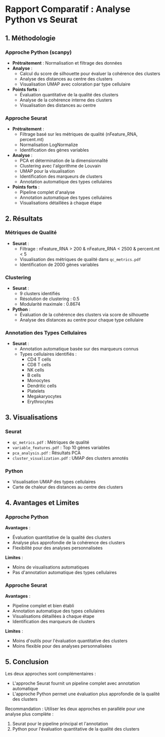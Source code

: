  # Rapport Comparatif : Analyse Python vs Seurat

## 1. Méthodologie

### Approche Python (scanpy)
- **Prétraitement** : Normalisation et filtrage des données
- **Analyse** : 
  - Calcul du score de silhouette pour évaluer la cohérence des clusters
  - Analyse des distances au centre des clusters
  - Visualisation UMAP avec coloration par type cellulaire
- **Points forts** :
  - Évaluation quantitative de la qualité des clusters
  - Analyse de la cohérence interne des clusters
  - Visualisation des distances au centre

### Approche Seurat
- **Prétraitement** :
  - Filtrage basé sur les métriques de qualité (nFeature_RNA, percent.mt)
  - Normalisation LogNormalize
  - Identification des gènes variables
- **Analyse** :
  - PCA et détermination de la dimensionnalité
  - Clustering avec l'algorithme de Louvain
  - UMAP pour la visualisation
  - Identification des marqueurs de clusters
  - Annotation automatique des types cellulaires
- **Points forts** :
  - Pipeline complet d'analyse
  - Annotation automatique des types cellulaires
  - Visualisations détaillées à chaque étape

## 2. Résultats

### Métriques de Qualité
- **Seurat** :
  - Filtrage : nFeature_RNA > 200 & nFeature_RNA < 2500 & percent.mt < 5
  - Visualisation des métriques de qualité dans `qc_metrics.pdf`
  - Identification de 2000 gènes variables

### Clustering
- **Seurat** :
  - 9 clusters identifiés
  - Résolution de clustering : 0.5
  - Modularité maximale : 0.8674
- **Python** :
  - Évaluation de la cohérence des clusters via score de silhouette
  - Analyse des distances au centre pour chaque type cellulaire

### Annotation des Types Cellulaires
- **Seurat** :
  - Annotation automatique basée sur des marqueurs connus
  - Types cellulaires identifiés :
    - CD4 T cells
    - CD8 T cells
    - NK cells
    - B cells
    - Monocytes
    - Dendritic cells
    - Platelets
    - Megakaryocytes
    - Erythrocytes

## 3. Visualisations

### Seurat
- `qc_metrics.pdf` : Métriques de qualité
- `variable_features.pdf` : Top 10 gènes variables
- `pca_analysis.pdf` : Résultats PCA
- `cluster_visualization.pdf` : UMAP des clusters annotés

### Python
- Visualisation UMAP des types cellulaires
- Carte de chaleur des distances au centre des clusters

## 4. Avantages et Limites

### Approche Python
**Avantages** :
- Évaluation quantitative de la qualité des clusters
- Analyse plus approfondie de la cohérence des clusters
- Flexibilité pour des analyses personnalisées

**Limites** :
- Moins de visualisations automatiques
- Pas d'annotation automatique des types cellulaires

### Approche Seurat
**Avantages** :
- Pipeline complet et bien établi
- Annotation automatique des types cellulaires
- Visualisations détaillées à chaque étape
- Identification des marqueurs de clusters

**Limites** :
- Moins d'outils pour l'évaluation quantitative des clusters
- Moins flexible pour des analyses personnalisées

## 5. Conclusion

Les deux approches sont complémentaires :
- L'approche Seurat fournit un pipeline complet avec annotation automatique
- L'approche Python permet une évaluation plus approfondie de la qualité des clusters

Recommandation : Utiliser les deux approches en parallèle pour une analyse plus complète :
1. Seurat pour le pipeline principal et l'annotation
2. Python pour l'évaluation quantitative de la qualité des clusters 